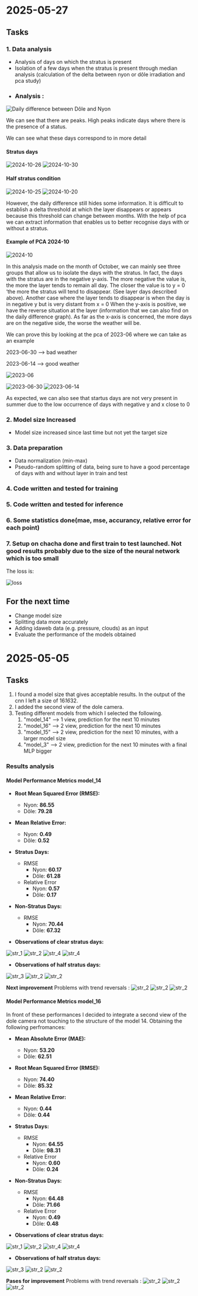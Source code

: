 # 2025-05-27

## Tasks

### 1.  Data analysis
- Analysis of days on which the stratus is present 
- Isolation of a few days when the stratus is present through median analysis (calculation of the delta between nyon or dôle irradiation and pca study)
- ### Analysis : 

![Daily difference between Dôle and Nyon](analysis/diff/daily_difference_2024-10.png)

We can see that there are peaks. High peaks indicate days where there is the presence of a status.

We can see what these days correspond to in more detail 
#### Stratus days
![2024-10-26](analysis/2024-10-26.png)
![2024-10-30](analysis/2024-10-30.png)


#### Half stratus condition

![2024-10-25](analysis/2024-10-25.png)
![2024-10-20](analysis/2024-10-20.png)


However, the daily difference still hides some information. It is difficult to establish a delta threshold at which the layer disappears or appears because this threshold can change between months. With the help of pca we can extract information that enables us to better recognise days with or without a stratus.

#### Example of PCA 2024-10


![2024-10](analysis/pca/pca_gre000z0_nyon_dole_2024-10.png)

In this analysis made on the month of October, we can mainly see three groups that allow us to isolate the days with the stratus. In fact, the days with the stratus are in the negative y-axis. The more negative the value is, the more the layer tends to remain all day. The closer the value is to y = 0 ‘the more the stratus will tend to disappear. (See layer days described above). Another case where the layer tends to disappear is when the day is in negative y but is very distant from x = 0
When the y-axis is positive, we have the reverse situation at the layer (information that we can also find on the daily difference graph).
As far as the x-axis is concerned, the more days are on the negative side, the worse the weather will be. 

We can prove this by looking at the pca of 2023-06 where we can take as an example

2023-06-30 --> bad weather 

2023-06-14 --> good weather


![2023-06](analysis/pca/pca_gre000z0_nyon_dole_2023-06.png)

![2023-06-30](analysis/2023-06-30.png)
![2023-06-14](analysis/2023-06-14.png)

As expected, we can also see that startus days are not very present in summer due to the low occurrence of days with negative y and x close to 0
### 2.  Model size Increased
- Model size increased since last time but not yet the target size   
### 3.  Data preparation 
- Data normalization (min-max)
- Pseudo-random splitting of data, being sure to have a good percentage of days with and without layer in train and test
### 4. Code written and tested for training 
### 5. Code written and tested for inference
### 6. Some statistics done(mae, mse, accurancy, relative error for each point)
### 7. Setup on chacha done and first train to test launched. Not good results probably due to the size of the neural network which is too small 

The loss is: 

![loss](models/model_1/loss.png)

## For the next time 
- Change model size
- Splitting data more accurately 
- Adding idaweb data (e.g. pressure, clouds) as an input 
- Evaluate the performance of the models obtained

# 2025-05-05

## Tasks

1. I found a model size that gives acceptable results. In the output of the cnn I left a size of 16*16*32.
2. I added the second view of the dole camera.
3. Testing different models from which I selected the following.
    1. "model_14" --> 1 view, prediction for the next 10 minutes
    2. "model_16" --> 2 view, prediction for the next 10 minutes
    3. "model_15" --> 2 view, prediction for the next 10 minutes, with a larger model size
    4. "model_3"  --> 2 view, prediction for the next 10 minutes with a final MLP bigger 
### Results analysis

#### Model Performance Metrics model_14

- **Root Mean Squared Error (RMSE):**
    - Nyon: **86.55**
    - Dôle: **79.28**

- **Mean Relative Error:**
    - Nyon: **0.49**
    - Dôle: **0.52**

- **Stratus Days:**
    - RMSE
        - Nyon: **60.17**
        - Dôle: **61.28**
    - Relative Error
        - Nyon: **0.57**
        - Dôle: **0.17**

- **Non-Stratus Days:**
    - RMSE
        - Nyon: **70.44**
        - Dôle: **67.32**
- **Observations of clear stratus days:**

![str_1](models/model_14/metrics/2023-01/day_curve_2023-01-26.png)
![str_2](models/model_14/metrics/2023-01/day_curve_2023-01-24.png)
![str_4](models/model_14/metrics/2023-12/day_curve_2023-12-17.png)
![str_4](models/model_14/metrics/2024-11/day_curve_2024-11-04.png)

- **Observations of half stratus days:**


![str_3](models/model_14/metrics/2023-09/day_curve_2023-09-02.png)
![str_2](models/model_14/metrics/2024-10/day_curve_2024-10-25.png)
![str_2](models/model_14/metrics/2024-10/day_curve_2024-10-28.png)

**Next improvement**
Problems with trend reversals :
![str_2](models/model_14/metrics/2024-11/day_curve_2024-11-09.png)
![str_2](models/model_14/metrics/2024-12/day_curve_2024-12-20.png)
![str_2](models/model_14/metrics/2024-12/day_curve_2024-12-09.png)

#### Model Performance Metrics model_16
In front of these performances I decided to integrate a second view of the dole camera not touching to the structure of the model 14. 
Obtaining the following perfromances:
- **Mean Absolute Error (MAE):**
    - Nyon: **53.20**
    - Dôle: **62.51**

- **Root Mean Squared Error (RMSE):**
    - Nyon: **74.40**
    - Dôle: **85.32**

- **Mean Relative Error:**
    - Nyon: **0.44**
    - Dôle: **0.44**

- **Stratus Days:**
    - RMSE
        - Nyon: **64.55**
        - Dôle: **98.31**
    - Relative Error
        - Nyon: **0.60**
        - Dôle: **0.24**

- **Non-Stratus Days:**
    - RMSE
        - Nyon: **64.48**
        - Dôle: **71.66**
    - Relative Error
        - Nyon: **0.49**
        - Dôle: **0.48**
- **Observations of clear stratus days:**

![str_1](models/model_14/metrics/2023-01/day_curve_2023-01-26.png)
![str_2](models/model_14/metrics/2023-01/day_curve_2023-01-24.png)
![str_4](models/model_14/metrics/2023-12/day_curve_2023-12-17.png)
![str_4](models/model_14/metrics/2024-11/day_curve_2024-11-04.png)

- **Observations of half stratus days:**


![str_3](models/model_14/metrics/2023-09/day_curve_2023-09-02.png)
![str_2](models/model_14/metrics/2024-10/day_curve_2024-10-25.png)
![str_2](models/model_14/metrics/2024-10/day_curve_2024-10-28.png)

**Pases for improvement**
Problems with trend reversals :
![str_2](models/model_14/metrics/2024-11/day_curve_2024-11-09.png)
![str_2](models/model_14/metrics/2024-12/day_curve_2024-12-20.png)
![str_2](models/model_14/metrics/2024-12/day_curve_2024-12-09.png)
